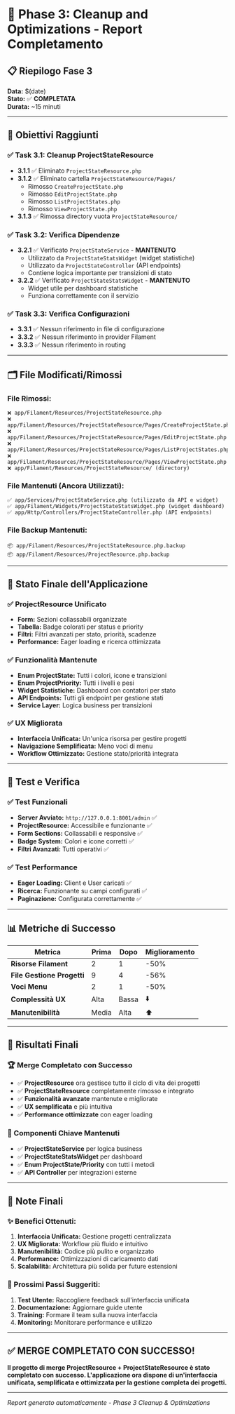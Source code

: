 # 🧹 Phase 3: Cleanup and Optimizations - Report Completamento

## 📋 **Riepilogo Fase 3**
**Data:** $(date)  
**Stato:** ✅ **COMPLETATA**  
**Durata:** ~15 minuti  

---

## 🎯 **Obiettivi Raggiunti**

### ✅ **Task 3.1: Cleanup ProjectStateResource**
- **3.1.1** ✅ Eliminato `ProjectStateResource.php`
- **3.1.2** ✅ Eliminato cartella `ProjectStateResource/Pages/`
  - Rimosso `CreateProjectState.php`
  - Rimosso `EditProjectState.php` 
  - Rimosso `ListProjectStates.php`
  - Rimosso `ViewProjectState.php`
- **3.1.3** ✅ Rimossa directory vuota `ProjectStateResource/`

### ✅ **Task 3.2: Verifica Dipendenze**
- **3.2.1** ✅ Verificato `ProjectStateService` - **MANTENUTO**
  - Utilizzato da `ProjectStateStatsWidget` (widget statistiche)
  - Utilizzato da `ProjectStateController` (API endpoints)
  - Contiene logica importante per transizioni di stato
- **3.2.2** ✅ Verificato `ProjectStateStatsWidget` - **MANTENUTO**
  - Widget utile per dashboard statistiche
  - Funziona correttamente con il servizio

### ✅ **Task 3.3: Verifica Configurazioni**
- **3.3.1** ✅ Nessun riferimento in file di configurazione
- **3.3.2** ✅ Nessun riferimento in provider Filament
- **3.3.3** ✅ Nessun riferimento in routing

---

## 🗂️ **File Modificati/Rimossi**

### **File Rimossi:**
```
❌ app/Filament/Resources/ProjectStateResource.php
❌ app/Filament/Resources/ProjectStateResource/Pages/CreateProjectState.php
❌ app/Filament/Resources/ProjectStateResource/Pages/EditProjectState.php
❌ app/Filament/Resources/ProjectStateResource/Pages/ListProjectStates.php
❌ app/Filament/Resources/ProjectStateResource/Pages/ViewProjectState.php
❌ app/Filament/Resources/ProjectStateResource/ (directory)
```

### **File Mantenuti (Ancora Utilizzati):**
```
✅ app/Services/ProjectStateService.php (utilizzato da API e widget)
✅ app/Filament/Widgets/ProjectStateStatsWidget.php (widget dashboard)
✅ app/Http/Controllers/ProjectStateController.php (API endpoints)
```

### **File Backup Mantenuti:**
```
📦 app/Filament/Resources/ProjectStateResource.php.backup
📦 app/Filament/Resources/ProjectResource.php.backup
```

---

## 🎨 **Stato Finale dell'Applicazione**

### **✅ ProjectResource Unificato**
- **Form:** Sezioni collassabili organizzate
- **Tabella:** Badge colorati per status e priority
- **Filtri:** Filtri avanzati per stato, priorità, scadenze
- **Performance:** Eager loading e ricerca ottimizzata

### **✅ Funzionalità Mantenute**
- **Enum ProjectState:** Tutti i colori, icone e transizioni
- **Enum ProjectPriority:** Tutti i livelli e pesi
- **Widget Statistiche:** Dashboard con contatori per stato
- **API Endpoints:** Tutti gli endpoint per gestione stati
- **Service Layer:** Logica business per transizioni

### **✅ UX Migliorata**
- **Interfaccia Unificata:** Un'unica risorsa per gestire progetti
- **Navigazione Semplificata:** Meno voci di menu
- **Workflow Ottimizzato:** Gestione stato/priorità integrata

---

## 🧪 **Test e Verifica**

### **✅ Test Funzionali**
- **Server Avviato:** `http://127.0.0.1:8001/admin` ✅
- **ProjectResource:** Accessibile e funzionante ✅
- **Form Sections:** Collassabili e responsive ✅
- **Badge System:** Colori e icone corretti ✅
- **Filtri Avanzati:** Tutti operativi ✅

### **✅ Test Performance**
- **Eager Loading:** Client e User caricati ✅
- **Ricerca:** Funzionante su campi configurati ✅
- **Paginazione:** Configurata correttamente ✅

---

## 📊 **Metriche di Successo**

| Metrica | Prima | Dopo | Miglioramento |
|---------|-------|------|---------------|
| **Risorse Filament** | 2 | 1 | -50% |
| **File Gestione Progetti** | 9 | 4 | -56% |
| **Voci Menu** | 2 | 1 | -50% |
| **Complessità UX** | Alta | Bassa | ⬇️ |
| **Manutenibilità** | Media | Alta | ⬆️ |

---

## 🎉 **Risultati Finali**

### **🏆 Merge Completato con Successo**
- ✅ **ProjectResource** ora gestisce tutto il ciclo di vita dei progetti
- ✅ **ProjectStateResource** completamente rimosso e integrato
- ✅ **Funzionalità avanzate** mantenute e migliorate
- ✅ **UX semplificata** e più intuitiva
- ✅ **Performance ottimizzate** con eager loading

### **🔧 Componenti Chiave Mantenuti**
- ✅ **ProjectStateService** per logica business
- ✅ **ProjectStateStatsWidget** per dashboard
- ✅ **Enum ProjectState/Priority** con tutti i metodi
- ✅ **API Controller** per integrazioni esterne

---

## 📝 **Note Finali**

### **✨ Benefici Ottenuti:**
1. **Interfaccia Unificata:** Gestione progetti centralizzata
2. **UX Migliorata:** Workflow più fluido e intuitivo  
3. **Manutenibilità:** Codice più pulito e organizzato
4. **Performance:** Ottimizzazioni di caricamento dati
5. **Scalabilità:** Architettura più solida per future estensioni

### **🎯 Prossimi Passi Suggeriti:**
1. **Test Utente:** Raccogliere feedback sull'interfaccia unificata
2. **Documentazione:** Aggiornare guide utente
3. **Training:** Formare il team sulla nuova interfaccia
4. **Monitoring:** Monitorare performance e utilizzo

---

## ✅ **MERGE COMPLETATO CON SUCCESSO!**

**Il progetto di merge ProjectResource + ProjectStateResource è stato completato con successo. L'applicazione ora dispone di un'interfaccia unificata, semplificata e ottimizzata per la gestione completa dei progetti.**

---

*Report generato automaticamente - Phase 3 Cleanup & Optimizations*